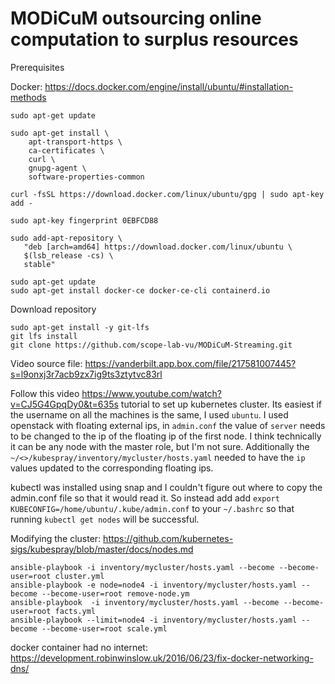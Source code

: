 # MODiCuM outsourcing online computation to surplus resources

Prerequisites

Docker: https://docs.docker.com/engine/install/ubuntu/#installation-methods
```
sudo apt-get update

sudo apt-get install \
    apt-transport-https \
    ca-certificates \
    curl \
    gnupg-agent \
    software-properties-common
    
curl -fsSL https://download.docker.com/linux/ubuntu/gpg | sudo apt-key add -

sudo apt-key fingerprint 0EBFCD88

sudo add-apt-repository \
   "deb [arch=amd64] https://download.docker.com/linux/ubuntu \
   $(lsb_release -cs) \
   stable"

sudo apt-get update
sudo apt-get install docker-ce docker-ce-cli containerd.io

```

Download repository
```
sudo apt-get install -y git-lfs
git lfs install
git clone https://github.com/scope-lab-vu/MODiCuM-Streaming.git
```

Video source file: https://vanderbilt.app.box.com/file/217581007445?s=l9onxj3r7acb9zx7ig9ts3ztytvc83rl

Follow this video https://www.youtube.com/watch?v=CJ5G4GpqDy0&t=635s tutorial to set up kubernetes cluster.
Its easiest if the username on all the machines is the same, I used `ubuntu`.
I used openstack with floating external ips, in `admin.conf` the value of `server` needs to be changed to the ip of the floating ip of the first node. I think technically it can be any node with the master role, but I'm not sure. 
Additionally the `~/<>/kubespray/inventory/mycluster/hosts.yaml` needed to have the `ip` values updated to the corresponding floating ips. 

kubectl was installed using snap and I couldn't figure out where to copy the admin.conf file so that it would read it. So instead add add `export KUBECONFIG=/home/ubuntu/.kube/admin.conf` to your `~/.bashrc` so that running `kubectl get nodes` will be successful. 

Modifying the cluster: https://github.com/kubernetes-sigs/kubespray/blob/master/docs/nodes.md
```
ansible-playbook -i inventory/mycluster/hosts.yaml --become --become-user=root cluster.yml
ansible-playbook -e node=node4 -i inventory/mycluster/hosts.yaml --become --become-user=root remove-node.ym
ansible-playbook  -i inventory/mycluster/hosts.yaml --become --become-user=root facts.yml
ansible-playbook --limit=node4 -i inventory/mycluster/hosts.yaml --become --become-user=root scale.yml
```

docker container had no internet: https://development.robinwinslow.uk/2016/06/23/fix-docker-networking-dns/
